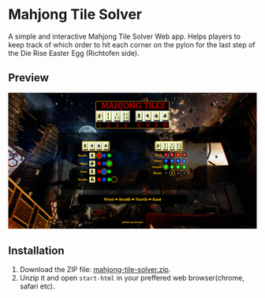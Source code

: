 # Mahjong Tile Solver
A simple and interactive Mahjong Tile Solver Web app. Helps players to keep track of which order to hit each corner on the pylon for the last step of the Die Rise Easter Egg (Richtofen side).
## Preview
![Preview](preview.png)
## Installation
1. Download the ZIP file: [mahjong-tile-solver.zip](mahjong-tile-solver.zip).
2. Unzip it and open `start-html` in your preffered web browser(chrome, safari etc).
